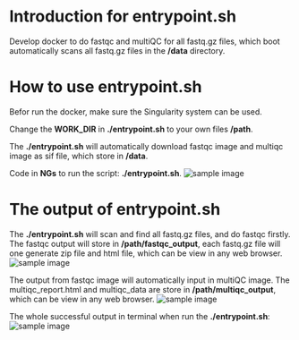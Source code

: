 # Introduction for entrypoint.sh
Develop docker to do fastqc and multiQC for all fastq.gz files, which boot automatically scans all fastq.gz files in the **/data** directory.

# How to use entrypoint.sh
Befor run the docker, make sure the Singularity system can be used.

Change the **WORK_DIR** in **./entrypoint.sh** to your own files **/path**.

The **./entrypoint.sh** will automatically download fastqc image and multiqc image as sif file, which store in **/data**.

Code in **NGs** to run the script: **./entrypoint.sh**.
![sample image](/presentation/LiYixiao/20240816-fastqc&multiQC/pic/1.png)

# The output of entrypoint.sh
The **./entrypoint.sh** will scan and find all fastq.gz files, and do fastqc firstly. The fastqc output will store in **/path/fastqc_output**, each fastq.gz file will one generate zip file and html file, which can be view in any web browser.
![sample image](/presentation/LiYixiao/20240816-fastqc&multiQC/pic/2.png)

The output from fastqc image will automatically input in multiQC image. The multiqc_report.html and multiqc_data are store in **/path/multiqc_output**, which can be view in any web browser.
![sample image](/presentation/LiYixiao/20240816-fastqc&multiQC/pic/3.png)

The whole successful output in terminal when run the **./entrypoint.sh**:
![sample image](/presentation/LiYixiao/20240816-fastqc&multiQC/pic/4.png)
